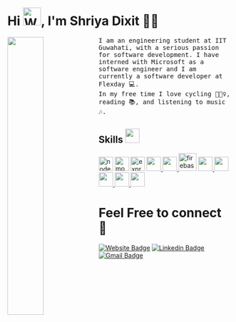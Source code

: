<h1 align=""> 
  Hi
  <img src="https://user-images.githubusercontent.com/58609212/207422854-a84c3fcb-6979-4228-a069-3c0a5819431e.gif" 
         alt="Waving hand animated gif"         
         width="40"/>,
   I'm <b> Shriya Dixit 👩‍💻</b>
</h1> 

<a href="https://shriyad13.github.io/portfolio/">
<img align="left" width="40%" src="https://user-images.githubusercontent.com/58609212/207463473-b7ab0528-9d94-4be7-ab9f-faa38c5ae716.png">
</a>


<samp>
I am an engineering student at IIT Guwahati, with a serious passion for software development.
I have interned with Microsoft as a software engineer and I am currently a software developer at Flexday 💻.
<br>In my free time I love cycling 🚴🏻‍♀️, reading 📚, and listening to music 🎶.
</samp>

<h2> Skills <img src = "https://media2.giphy.com/media/QssGEmpkyEOhBCb7e1/giphy.gif?cid=ecf05e47a0n3gi1bfqntqmob8g9aid1oyj2wr3ds3mg700bl&rid=giphy.gif" width = 32px> </h2>
<a margin="10" href="https://nodejs.org" target="_blank"><img width ='32px' src="https://raw.githubusercontent.com/rahulbanerjee26/githubAboutMeGenerator/main/icons/nodejs.svg" alt="nodejs"></a>
<a margin="10" href="https://mongodb.com" target="_blank"><img width ='32px' src="https://raw.githubusercontent.com/rahulbanerjee26/githubAboutMeGenerator/main/icons/mongodb.svg" alt="mongodb"></a>
<a margin="10" href="https://expressjs.com" target="_blank"><img width="32px" src="https://user-images.githubusercontent.com/58609212/207442929-1b8ce3ca-c3dc-4b1a-950b-624baeb53d24.png" alt="express"></a>
<a href= https://www.python.org/ > <img width ='32px' src ='https://raw.githubusercontent.com/rahulbanerjee26/githubAboutMeGenerator/main/icons/python.svg'> </a>
<a href= https://reactjs.org/> <img width ='32px' src ='https://raw.githubusercontent.com/rahulbanerjee26/githubAboutMeGenerator/main/icons/reactjs.svg'> </a>
<a margin="10" href="https://firebase.google.com" target="_blank"><img margin="10px" height="40" src="https://raw.githubusercontent.com/rahulbanerjee26/githubAboutMeGenerator/main/icons/firebase.svg" alt="firebase"></a>
<a href= https://developer.mozilla.org/en-US/docs/Web/JavaScript > <img width ='32px' src ='https://raw.githubusercontent.com/rahulbanerjee26/githubAboutMeGenerator/main/icons/javascript.svg'> </a>
<a href= https://www.w3schools.com/c/c_intro.php > <img width ='32px' src ='https://raw.githubusercontent.com/rahulbanerjee26/githubAboutMeGenerator/main/icons/c.svg'> </a>
<a href= https://www.w3schools.com/cpp/cpp_intro.asp > <img width ='32px' src ='https://raw.githubusercontent.com/rahulbanerjee26/githubAboutMeGenerator/main/icons/cpp.svg'> </a>
<a href= https://www.w3schools.com/css/ > <img width ='32px' src ='https://raw.githubusercontent.com/rahulbanerjee26/githubAboutMeGenerator/main/icons/css.svg'> </a>
<a href= https://www.w3schools.com/html/> <img width ='32px' src ='https://raw.githubusercontent.com/rahulbanerjee26/githubAboutMeGenerator/main/icons/html.svg'> </a>


<!-- <br><br>
![AkuraDiary's Top Langs](https://github-readme-stats.vercel.app/api/top-langs/?username=shriyaD13&theme=tokyonight&layout=compact)
<br> -->
# Feel Free to connect 🤝
[![Website Badge](https://img.shields.io/badge/Personal_Website-ff6666?style=flat&logo=GoogleChrome&logoColor=white&link=https://shriyad13.github.io/portfolio/)](https://shriyad13.github.io/portfolio/)
[![Linkedin Badge](https://img.shields.io/badge/LinkedIn-0077B5?style=flat&logo=Linkedin&logoColor=white&link=https://www.linkedin.com/in/shriya-dixit1308/)](https://www.linkedin.com/in/shriya-dixit1308/)
[![Gmail Badge](https://img.shields.io/badge/mail-D14836?style=flat&logo=Gmail&logoColor=white&link=mailto:shriya13dixit@gmail.com)](mailto:shriya13dixit@gmail.com)







